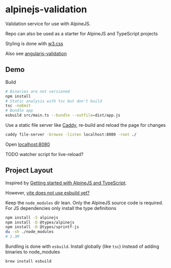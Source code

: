 # alpinejs-validation

Validation service for use with AlpineJS.

Repo can also be used as a starter for AlpineJS and TypeScript projects

Styling is done with [w3.css](https://www.w3schools.com/w3css)

Also see [angularjs-validation](https://github.com/mozey/angularjs-validation)


## Demo

Build
```bash
# Binaries are not versioned
npm install 
# Static analysis with tsc but don't build
tsc -noEmit 
# Bundle app
esbuild src/main.ts --bundle --outfile=dist/app.js
```

Use a static file server like [Caddy](https://caddy.community/),
re-build and reload the page for changes
```bash
caddy file-server -browse -listen localhost:8080 -root ./
```

Open [localhost:8080](http://localhost:8080)

TODO watcher script for live-reload?


## Project Layout

Inspired by [Getting started with AlpineJS and TypeScript](https://archive.ph/3uBQM).

However, [vite does not use esbuild yet?](https://vitejs.dev/guide/why.html#why-not-bundle-with-esbuild)

Keep the `node_modules` dir lean. Only the AlpineJS source code is required. For JS dependencies only install the type definitions
```bash
npm install -S alpinejs
npm install -D @types/alpinejs
npm install -D @types/sprintf-js
du -sh ./node_modules
# 1.3M
```

Bundling is done with `esbuild`. Install globally (like `tsc`) instead of adding binaries to node_modules
```bash
brew install esbuild
```


